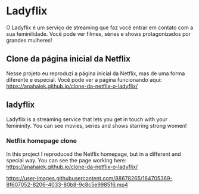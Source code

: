 # Ladyflix 
O Ladyflix é um serviço de streaming que faz você entrar em contato com a sua feminilidade. 
Você pode ver filmes, séries e shows protagonizados por grandes mulheres!
## Clone da página inicial da Netflix
Nesse projeto eu reproduzi a página inicial da Netflix, mas de uma forma diferente e especial. 
Você pode ver a página funcionando aqui: https://anahaiek.github.io/clone-da-netflix-o-ladyflix/

## ladyflix
Ladyflix is a streaming service that lets you get in touch with your femininity.
You can see movies, series and shows starring strong women!
### Netflix homepage clone
In this project I reproduced the Netflix homepage, but in a different and special way.
You can see the page working here: https://anahaiek.github.io/clone-da-netflix-o-ladyflix/


https://user-images.githubusercontent.com/88678265/164705369-8f607052-8206-4033-80b8-9c8c5e998516.mp4

